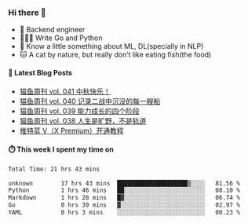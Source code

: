 ### Hi there 👋

- 🔧 Backend engineer
- 👨🏻‍💻 Write Go and Python
- 🔭 Know a little something about ML, DL(specially in NLP)
- 🐱 A cat by nature, but really don’t like eating fish(the food)

#### 📖 Latest Blog Posts
<!-- BLOG-POST-LIST:START -->
- [猫鱼周刊 vol. 041 中秋快乐！](https://ameow.xyz/archives/weekly-041)
- [猫鱼周刊 vol. 040 记录二战中沉没的每一艘船](https://ameow.xyz/archives/weekly-040)
- [猫鱼周刊 vol. 039 能力成长的四个阶段](https://ameow.xyz/archives/weekly-039)
- [猫鱼周刊 vol. 038 人生是旷野，不是轨道](https://ameow.xyz/archives/weekly-038)
- [推特蓝 V（X Premium）开通教程](https://ameow.xyz/archives/subscribe-x-premium)
<!-- BLOG-POST-LIST:END -->

#### ⏱️ This week I spent my time on
<!--START_SECTION:waka-->

```txt
Total Time: 21 hrs 43 mins

unknown        17 hrs 43 mins  ████████████████████▒░░░░   81.56 %
Python         1 hrs 46 mins   ██░░░░░░░░░░░░░░░░░░░░░░░   08.10 %
Markdown       1 hrs 28 mins   █▓░░░░░░░░░░░░░░░░░░░░░░░   06.74 %
Go             0 hrs 39 mins   ▓░░░░░░░░░░░░░░░░░░░░░░░░   02.97 %
YAML           0 hrs 3 mins    ░░░░░░░░░░░░░░░░░░░░░░░░░   00.23 %
```

<!--END_SECTION:waka-->

<!--
**LeslieLeung/LeslieLeung** is a ✨ _special_ ✨ repository because its `README.md` (this file) appears on your GitHub profile.

Here are some ideas to get you started:

- 🔭 I’m currently working on ...
- 🌱 I’m currently learning ...
- 👯 I’m looking to collaborate on ...
- 🤔 I’m looking for help with ...
- 💬 Ask me about ...
- 📫 How to reach me: ...
- 😄 Pronouns: ...
- ⚡ Fun fact: ...
-->
